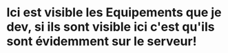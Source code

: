#  Ici est visible les Equipements que je dev, si ils sont visible ici c'est qu'ils sont évidemment sur le serveur!
